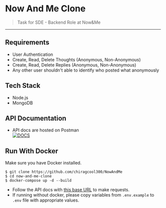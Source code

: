 # Now And Me Clone

> <Subtitle>
> Task for SDE - Backend Role at Now&Me

---

## Requirements

- User Authentication
- Create, Read, Delete Thoughts (Anonymous, Non-Anonymous)
- Create, Read, Delete Replies (Anonymous, Non-Anonymous)
- Any other user shouldn't able to identify who posted what anonymously


## Tech Stack

- Node.js
- MongoDB

## API Documentation

- API docs are hosted on Postman\
  [![DOCS](https://img.shields.io/badge/Documentation-see%20docs-green?style=flat-square&logo=postman)](https://documenter.getpostman.com/view/8339014/2s7Z12EP9t)

## Run With Docker

Make sure you have Docker installed.

```
$ git clone https://github.com/chiragcool300/NowAndMe
$ cd now-and-me-clone
$ docker-compose up -d --build
```

- Follow the API docs with [this base URL](http://localhost:5000/api/v1) to make requests.
- If running without docker, please copy variables from `.env.example` to `.env` file with appropriate values.
